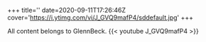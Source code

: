 +++
title=''
date=2020-09-11T17:26:46Z
cover='https://i.ytimg.com/vi/J_GVQ9mafP4/sddefault.jpg'
+++

All content belongs to GlennBeck.
{{< youtube J_GVQ9mafP4 >}}
